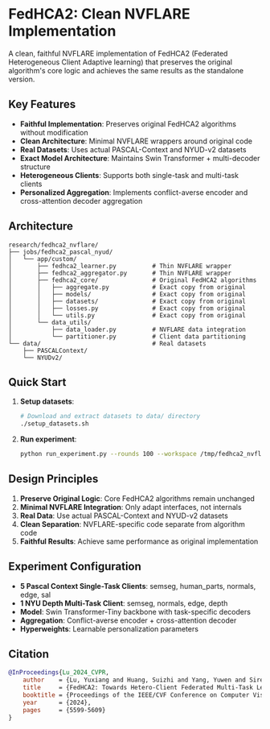 # FedHCA2: Clean NVFLARE Implementation

A clean, faithful NVFLARE implementation of FedHCA2 (Federated Heterogeneous Client Adaptive learning) that preserves the original algorithm's core logic and achieves the same results as the standalone version.

## Key Features

- **Faithful Implementation**: Preserves original FedHCA2 algorithms without modification
- **Clean Architecture**: Minimal NVFLARE wrappers around original code
- **Real Datasets**: Uses actual PASCAL-Context and NYUD-v2 datasets
- **Exact Model Architecture**: Maintains Swin Transformer + multi-decoder structure
- **Heterogeneous Clients**: Supports both single-task and multi-task clients
- **Personalized Aggregation**: Implements conflict-averse encoder and cross-attention decoder aggregation

## Architecture

```
research/fedhca2_nvflare/
├── jobs/fedhca2_pascal_nyud/
│   └── app/custom/
│       ├── fedhca2_learner.py          # Thin NVFLARE wrapper
│       ├── fedhca2_aggregator.py       # Thin NVFLARE wrapper  
│       ├── fedhca2_core/               # Original FedHCA2 algorithms
│       │   ├── aggregate.py            # Exact copy from original
│       │   ├── models/                 # Exact copy from original
│       │   ├── datasets/               # Exact copy from original
│       │   ├── losses.py               # Exact copy from original
│       │   └── utils.py                # Exact copy from original
│       └── data_utils/
│           ├── data_loader.py          # NVFLARE data integration
│           └── partitioner.py          # Client data partitioning
└── data/                               # Real datasets
    ├── PASCALContext/
    └── NYUDv2/
```

## Quick Start

1. **Setup datasets**:
   ```bash
   # Download and extract datasets to data/ directory
   ./setup_datasets.sh
   ```

2. **Run experiment**:
   ```bash
   python run_experiment.py --rounds 100 --workspace /tmp/fedhca2_nvflare
   ```

## Design Principles

1. **Preserve Original Logic**: Core FedHCA2 algorithms remain unchanged
2. **Minimal NVFLARE Integration**: Only adapt interfaces, not internals  
3. **Real Data**: Use actual PASCAL-Context and NYUD-v2 datasets
4. **Clean Separation**: NVFLARE-specific code separate from algorithm code
5. **Faithful Results**: Achieve same performance as original implementation

## Experiment Configuration

- **5 Pascal Context Single-Task Clients**: semseg, human_parts, normals, edge, sal
- **1 NYU Depth Multi-Task Client**: semseg, normals, edge, depth
- **Model**: Swin Transformer-Tiny backbone with task-specific decoders
- **Aggregation**: Conflict-averse encoder + cross-attention decoder
- **Hyperweights**: Learnable personalization parameters

## Citation

```bibtex
@InProceedings{Lu_2024_CVPR,
    author    = {Lu, Yuxiang and Huang, Suizhi and Yang, Yuwen and Sirejiding, Shalayiding and Ding, Yue and Lu, Hongtao},
    title     = {FedHCA2: Towards Hetero-Client Federated Multi-Task Learning},
    booktitle = {Proceedings of the IEEE/CVF Conference on Computer Vision and Pattern Recognition (CVPR)},
    year      = {2024},
    pages     = {5599-5609}
}
```


